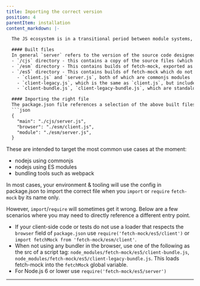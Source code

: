 ```yaml
---
title: Importing the correct version
position: 4
parentItem: installation
content_markdown: |-

  The JS ecosystem is in a transitional period between module systems, and there are also a number of different build tools available, all with their own idosyncratic opinions about how JS should be compiled. The following detail may help debug any problems, and a few known workarounds are listed below.

  #### Built files
  In general `server` refers to the version of the source code designed for running in nodejs, whereas `client` refers to the version designed to run in the browser. As well as this distinction, fetch-mock builds several versions of itself:
  - `/cjs` directory - this contains a copy of the source files (which are currently written as commonjs modules). They are copied here in order to prevent direct requires from `/src`, which could make migrating the src to ES modules troublesome. `client.js` and `server.js` are the entry points. The directory also contains a `package.json` file specifying that the directory contains commonjs modules.
  - `/esm` directory - This contains builds of fetch-mock, exported as ES modules. `client.js` and `server.js` are the entry points. The bundling tool used is [rollup](https://rollupjs.org).
  - `/es5` directory - This contains builds of fetch-mock which do not use any JS syntax not included in the [ES5 standard](https://es5.github.io/), i.e. excludes recent additions to the language. It contains 4 entry points:
    - `client.js` and `server.js`, both of which are commonjs modules
    - `client-legacy.js`, which is the same as `client.js`, but includes some babel polyfill bootstrapping to ease running it in older environments
    - `client-bundle.js`, `client-legacy-bundle.js`, which are standalone [UMD](https://github.com/umdjs/umd) bundles of the es5 client code that can be included in the browser using an ordinary script tag. The bundling tool used is [rollup](https://rollupjs.org).

  #### Importing the right file
  The package.json file references a selection of the above built files:
  ```json
  {
    "main": "./cjs/server.js",
    "browser": "./esm/client.js",
    "module": "./esm/server.js",
  }
  ```
  These are intended to target the most common use cases at the moment:
  - nodejs using commonjs
  - nodejs using ES modules
  - bundling tools such as webpack

  In most cases, your environment & tooling will use the config in package.json to import the correct file when you `import` or `require` `fetch-mock` by its name only.

  However, `import`/`require` will sometimes get it wrong. Below are a few scenarios where you may need to directly reference a different entry point.

  - If your client-side code or tests do not use a loader that respects the `browser` field of `package.json` use `require('fetch-mock/es5/client')` or `import fetchMock from 'fetch-mock/esm/client'`.
  - When not using any bundler in the browser, use one of the following as the src of a script tag: `node_modules/fetch-mock/es5/client-bundle.js`, `node_modules/fetch-mock/es5/client-legacy-bundle.js`. This loads fetch-mock into the `fetchMock` global variable.
  - For Node.js 6 or lower use `require('fetch-mock/es5/server')`
---
```

